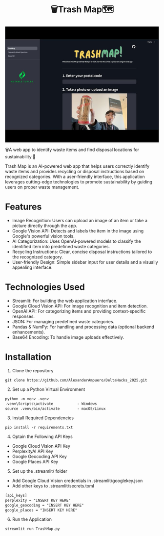 # <p align="middle">🗑️Trash Map🗺️</p>

<img src="./UI_images/demo.jpg" align="middle">

🗑️A web app to identify waste items and find disposal locations for sustainability 🌳

Trash Map is an AI-powered web app that helps users correctly identify waste items and provides recycling or disposal instructions based on recognized categories. With a user-friendly interface, this application leverages cutting-edge technologies to promote sustainability by guiding users on proper waste management.

# Features
- Image Recognition: Users can upload an image of an item or take a picture directly through the app.
- Google Vision API: Detects and labels the item in the image using Google's powerful vision tools.
- AI Categorization: Uses OpenAI-powered models to classify the identified item into predefined waste categories.
- Recycling Instructions: Clear, concise disposal instructions tailored to the recognized category.
- User-friendly Design: Simple sidebar input for user details and a visually appealing interface.

# Technologies Used
- Streamlit: For building the web application interface.
- Google Cloud Vision API: For image recognition and item detection.
- OpenAI API: For categorizing items and providing context-specific responses.
- JSON: For managing predefined waste categories.
- Pandas & NumPy: For handling and processing data (optional backend enhancements).
- Base64 Encoding: To handle image uploads effectively.

# Installation
1. Clone the repository
```
git clone https://github.com/AlexanderAmpuero/DeltaHacks_2025.git
```
2. Set up a Python Virtual Environment
```
python -m venv .venv
.venv\Scripts\activate           - Windows
source .venv/bin/activate        - macOS/Linux
```
3. Install Required Dependencies
```
pip install -r requirements.txt
```
4. Optain the Following API Keys
- Google Cloud Vision API Key
- PerplexityAI API Key
- Google Geocoding API Key
- Google Places API Key
5. Set up the .streamlit/ folder
- Add Google Cloud Vision credentials in .streamlit/googlekey.json
- Add other keys to .streamlit/secrets.toml
```
[api_keys]
perplexity = "INSERT KEY HERE"
google_geocoding = "INSERT KEY HERE"
google_places = "INSERT KEY HERE"
```
6. Run the Application
```
streamlit run TrashMap.py
```